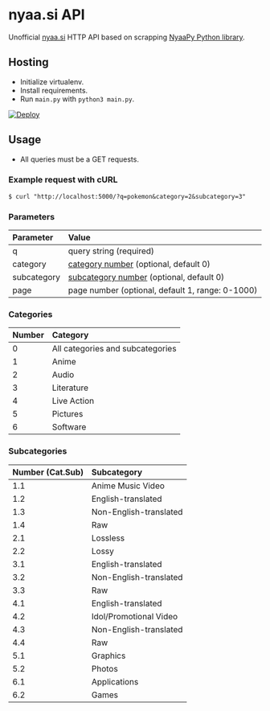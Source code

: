 # nyaa.si API

Unofficial [nyaa.si](https://nyaa.si) HTTP API based on scrapping [NyaaPy Python library](https://github.com/JuanjoSalvador/NyaaPy).

## Hosting

+ Initialize virtualenv.
+ Install requirements.
+ Run `main.py` with `python3 main.py`.

[![Deploy](https://www.herokucdn.com/deploy/button.svg)](https://heroku.com/deploy?template=https://github.com/samedamci/nyaasi-api)

## Usage

+ All queries must be a GET requests.

### Example request with cURL
```
$ curl "http://localhost:5000/?q=pokemon&category=2&subcategory=3"
```
### Parameters
Parameter | Value
:-- | :--
q | query string (required)
category | [category number](#categories) (optional, default 0)
subcategory | [subcategory number](#categories) (optional, default 0)
page | page number (optional, default 1, range: 0-1000)

### Categories
Number | Category
:--- | :---
0 | All categories and subcategories
1 | Anime
2 | Audio
3 | Literature
4 | Live Action
5 | Pictures
6 | Software

### Subcategories
Number (Cat.Sub) | Subcategory
:--- | :---
1.1 | Anime Music Video
1.2 | English-translated
1.3 | Non-English-translated
1.4 | Raw
2.1 | Lossless
2.2 | Lossy
3.1 | English-translated
3.2 | Non-English-translated
3.3 | Raw
4.1 | English-translated
4.2 | Idol/Promotional Video
4.3 | Non-English-translated
4.4 | Raw
5.1 | Graphics
5.2 | Photos
6.1 | Applications
6.2 | Games
